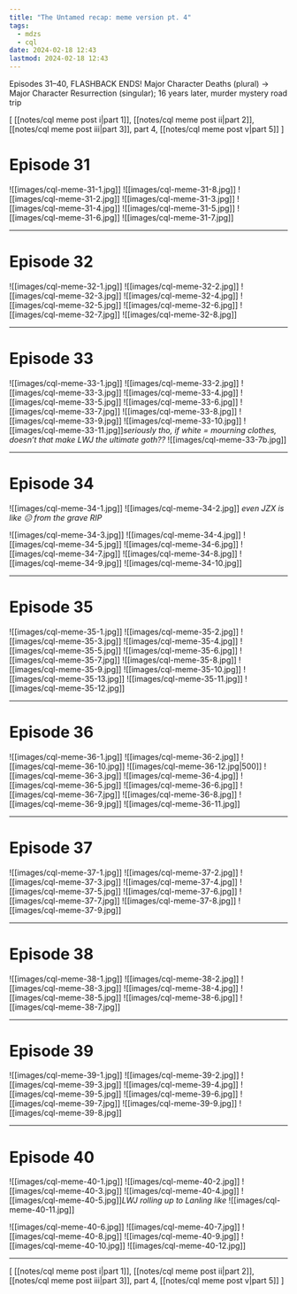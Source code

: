 ```yaml
---
title: "The Untamed recap: meme version pt. 4"
tags:
  - mdzs
  - cql
date: 2024-02-18 12:43
lastmod: 2024-02-18 12:43
---
```

Episodes 31–40, FLASHBACK ENDS! Major Character Deaths (plural) → Major Character Resurrection (singular); 16 years later, murder mystery road trip

\[ [[notes/cql meme post i|part 1]], [[notes/cql meme post ii|part 2]], [[notes/cql meme post iii|part 3]], part 4, [[notes/cql meme post v|part 5]] \]

# Episode 31

![[images/cql-meme-31-1.jpg]]
![[images/cql-meme-31-8.jpg]]
![[images/cql-meme-31-2.jpg]]
![[images/cql-meme-31-3.jpg]]
![[images/cql-meme-31-4.jpg]]
![[images/cql-meme-31-5.jpg]]
![[images/cql-meme-31-6.jpg]]
![[images/cql-meme-31-7.jpg]]

---

# Episode 32

![[images/cql-meme-32-1.jpg]]
![[images/cql-meme-32-2.jpg]]
![[images/cql-meme-32-3.jpg]]
![[images/cql-meme-32-4.jpg]]
![[images/cql-meme-32-5.jpg]]
![[images/cql-meme-32-6.jpg]]
![[images/cql-meme-32-7.jpg]]
![[images/cql-meme-32-8.jpg]]

---

# Episode 33

![[images/cql-meme-33-1.jpg]]
![[images/cql-meme-33-2.jpg]]
![[images/cql-meme-33-3.jpg]]
![[images/cql-meme-33-4.jpg]]
![[images/cql-meme-33-5.jpg]]
![[images/cql-meme-33-6.jpg]]
![[images/cql-meme-33-7.jpg]]
![[images/cql-meme-33-8.jpg]]
![[images/cql-meme-33-9.jpg]]
![[images/cql-meme-33-10.jpg]]
![[images/cql-meme-33-11.jpg]]*seriously tho, if white = mourning clothes, doesn’t that make LWJ the ultimate goth??*
![[images/cql-meme-33-7b.jpg]]

---

# Episode 34

![[images/cql-meme-34-1.jpg]]
![[images/cql-meme-34-2.jpg]] *even JZX is like 😑 from the grave RIP*

![[images/cql-meme-34-3.jpg]]
![[images/cql-meme-34-4.jpg]]
![[images/cql-meme-34-5.jpg]]
![[images/cql-meme-34-6.jpg]]
![[images/cql-meme-34-7.jpg]]
![[images/cql-meme-34-8.jpg]]
![[images/cql-meme-34-9.jpg]]
![[images/cql-meme-34-10.jpg]]

---

# Episode 35

![[images/cql-meme-35-1.jpg]]
![[images/cql-meme-35-2.jpg]]
![[images/cql-meme-35-3.jpg]]
![[images/cql-meme-35-4.jpg]]
![[images/cql-meme-35-5.jpg]]
![[images/cql-meme-35-6.jpg]]
![[images/cql-meme-35-7.jpg]]
![[images/cql-meme-35-8.jpg]]
![[images/cql-meme-35-9.jpg]]
![[images/cql-meme-35-10.jpg]]
![[images/cql-meme-35-13.jpg]]
![[images/cql-meme-35-11.jpg]]
![[images/cql-meme-35-12.jpg]]

---

# Episode 36
![[images/cql-meme-36-1.jpg]]
![[images/cql-meme-36-2.jpg]]
![[images/cql-meme-36-10.jpg]]
![[images/cql-meme-36-12.jpg|500]]
![[images/cql-meme-36-3.jpg]]
![[images/cql-meme-36-4.jpg]]
![[images/cql-meme-36-5.jpg]]
![[images/cql-meme-36-6.jpg]]
![[images/cql-meme-36-7.jpg]]
![[images/cql-meme-36-8.jpg]]
![[images/cql-meme-36-9.jpg]]
![[images/cql-meme-36-11.jpg]]

---

# Episode 37

![[images/cql-meme-37-1.jpg]]
![[images/cql-meme-37-2.jpg]]
![[images/cql-meme-37-3.jpg]]
![[images/cql-meme-37-4.jpg]]
![[images/cql-meme-37-5.jpg]]
![[images/cql-meme-37-6.jpg]]
![[images/cql-meme-37-7.jpg]]
![[images/cql-meme-37-8.jpg]]
![[images/cql-meme-37-9.jpg]]

---

# Episode 38

![[images/cql-meme-38-1.jpg]]
![[images/cql-meme-38-2.jpg]]
![[images/cql-meme-38-3.jpg]]
![[images/cql-meme-38-4.jpg]]
![[images/cql-meme-38-5.jpg]]
![[images/cql-meme-38-6.jpg]]
![[images/cql-meme-38-7.jpg]]

---

# Episode 39

![[images/cql-meme-39-1.jpg]]
![[images/cql-meme-39-2.jpg]]
![[images/cql-meme-39-3.jpg]]
![[images/cql-meme-39-4.jpg]]
![[images/cql-meme-39-5.jpg]]
![[images/cql-meme-39-6.jpg]]
![[images/cql-meme-39-7.jpg]]
![[images/cql-meme-39-9.jpg]]
![[images/cql-meme-39-8.jpg]]

---

# Episode 40

![[images/cql-meme-40-1.jpg]]
![[images/cql-meme-40-2.jpg]]
![[images/cql-meme-40-3.jpg]]
![[images/cql-meme-40-4.jpg]]
![[images/cql-meme-40-5.jpg]]*LWJ rolling up to Lanling like*
![[images/cql-meme-40-11.jpg]]

![[images/cql-meme-40-6.jpg]]
![[images/cql-meme-40-7.jpg]]
![[images/cql-meme-40-8.jpg]]
![[images/cql-meme-40-9.jpg]]
![[images/cql-meme-40-10.jpg]]
![[images/cql-meme-40-12.jpg]]

---

\[ [[notes/cql meme post i|part 1]], [[notes/cql meme post ii|part 2]], [[notes/cql meme post iii|part 3]], part 4, [[notes/cql meme post v|part 5]] \]